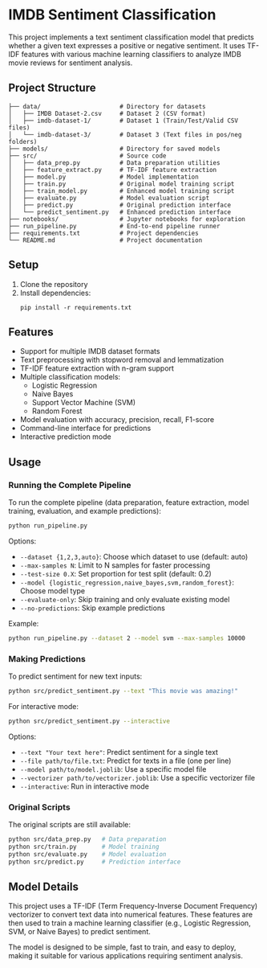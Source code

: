 # IMDB Sentiment Classification

This project implements a text sentiment classification model that predicts whether a given text expresses a positive or negative sentiment. It uses TF-IDF features with various machine learning classifiers to analyze IMDB movie reviews for sentiment analysis.

## Project Structure

```
├── data/                      # Directory for datasets
│   ├── IMDB Dataset-2.csv     # Dataset 2 (CSV format)
│   ├── imdb-dataset-1/        # Dataset 1 (Train/Test/Valid CSV files)
│   └── imdb-dataset-3/        # Dataset 3 (Text files in pos/neg folders)
├── models/                    # Directory for saved models
├── src/                       # Source code
│   ├── data_prep.py           # Data preparation utilities
│   ├── feature_extract.py     # TF-IDF feature extraction
│   ├── model.py               # Model implementation
│   ├── train.py               # Original model training script
│   ├── train_model.py         # Enhanced model training script
│   ├── evaluate.py            # Model evaluation script
│   ├── predict.py             # Original prediction interface
│   └── predict_sentiment.py   # Enhanced prediction interface
├── notebooks/                 # Jupyter notebooks for exploration
├── run_pipeline.py            # End-to-end pipeline runner
├── requirements.txt           # Project dependencies
└── README.md                  # Project documentation
```

## Setup

1. Clone the repository
2. Install dependencies:
   ```
   pip install -r requirements.txt
   ```

## Features

- Support for multiple IMDB dataset formats
- Text preprocessing with stopword removal and lemmatization
- TF-IDF feature extraction with n-gram support
- Multiple classification models:
  - Logistic Regression
  - Naive Bayes
  - Support Vector Machine (SVM)
  - Random Forest
- Model evaluation with accuracy, precision, recall, F1-score
- Command-line interface for predictions
- Interactive prediction mode

## Usage

### Running the Complete Pipeline

To run the complete pipeline (data preparation, feature extraction, model training, evaluation, and example predictions):

```bash
python run_pipeline.py
```

Options:
- `--dataset {1,2,3,auto}`: Choose which dataset to use (default: auto)
- `--max-samples N`: Limit to N samples for faster processing
- `--test-size 0.X`: Set proportion for test split (default: 0.2)
- `--model {logistic_regression,naive_bayes,svm,random_forest}`: Choose model type
- `--evaluate-only`: Skip training and only evaluate existing model
- `--no-predictions`: Skip example predictions

Example:

```bash
python run_pipeline.py --dataset 2 --model svm --max-samples 10000
```

### Making Predictions

To predict sentiment for new text inputs:

```bash
python src/predict_sentiment.py --text "This movie was amazing!"
```

For interactive mode:

```bash
python src/predict_sentiment.py --interactive
```

Options:
- `--text "Your text here"`: Predict sentiment for a single text
- `--file path/to/file.txt`: Predict for texts in a file (one per line)
- `--model path/to/model.joblib`: Use a specific model file
- `--vectorizer path/to/vectorizer.joblib`: Use a specific vectorizer file
- `--interactive`: Run in interactive mode

### Original Scripts

The original scripts are still available:

```bash
python src/data_prep.py   # Data preparation
python src/train.py       # Model training
python src/evaluate.py    # Model evaluation
python src/predict.py     # Prediction interface
```

## Model Details

This project uses a TF-IDF (Term Frequency-Inverse Document Frequency) vectorizer to convert text data into numerical features. These features are then used to train a machine learning classifier (e.g., Logistic Regression, SVM, or Naive Bayes) to predict sentiment.

The model is designed to be simple, fast to train, and easy to deploy, making it suitable for various applications requiring sentiment analysis.